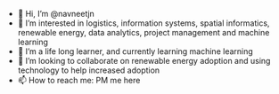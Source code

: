 - 👋 Hi, I’m @navneetjn
- 👀 I’m interested in logistics,  information systems, spatial informatics, renewable energy, data analytics, project management and machine learning
- 🌱 I’m a life long learner, and currently learning machine learning
- 💞️ I’m looking to collaborate on renewable energy adoption and using technology to help increased adoption
- 📫 How to reach me: PM me here

<!---
navneetjn/navneetjn is a ✨ special ✨ repository because its `README.md` (this file) appears on your GitHub profile.
You can click the Preview link to take a look at your changes.
--->
